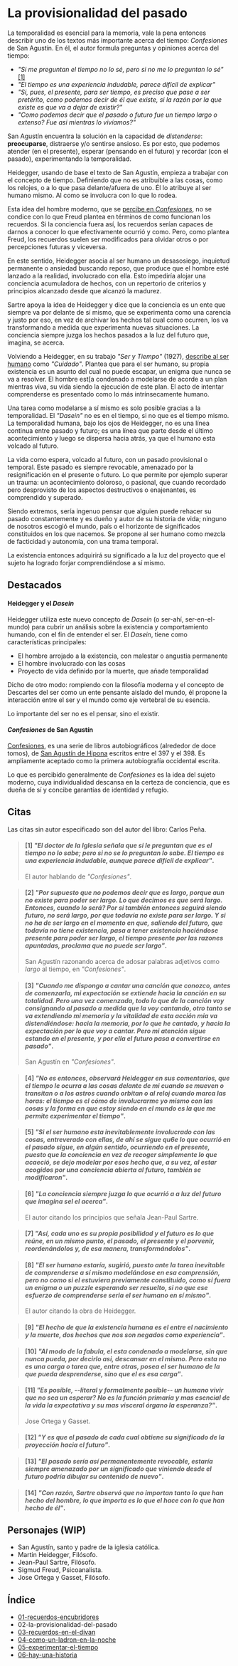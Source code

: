 # La provisionalidad del pasado

La temporalidad es esencial para la memoria, vale la pena entonces describir uno de los textos más importante acerca del tiempo: _Confesiones_ de San Agustín. En él, el autor formula preguntas y opiniones acerca del tiempo:

- _"Si me preguntan el tiempo no lo sé, pero si no me lo preguntan lo sé"_ [\[1\]](#1-el-doctor-de-la-iglesia-señala-que-si-le-preguntan-que-es-el-tiempo-no-lo-sabe-pero-si-no-se-lo-preguntan-lo-sabe-el-tiempo-es-una-experiencia-indudable-aunque-parece-difícil-de-explicar)
- _"El tiempo es una experiencia indudable, parece difícil de explicar"_
- _"Si, pues, el presente, para ser tiempo, es preciso que pase a ser pretérito, como podemos decir de él que existe, si la razón por la que existe es que va a dejar de existir?"_
- _"Como podemos decir que el pasado o futuro fue un tiempo largo o extenso? Fue asi mientras lo vivíamos?"_

San Agustín encuentra la solución en la capacidad de _distenderse_: **preocuparse**, distraerse y/o sentirse ansioso. Es por esto, que podemos atender (en el presente), esperar (pensando en el futuro) y recordar (con el pasado), experimentando la temporalidad.

Heidegger, usando de base el texto de San Agustín, empieza a trabajar con el concepto de tiempo. Definiendo que no es atribuible a las cosas, como los relojes, o a lo que pasa delante/afuera de uno. Él lo atribuye al ser humano mismo. Al como se involucra con lo que lo rodea.

<!--
Por otro lado, lo que es percibido generalmente de _Las Confesiones de San Agustín_ es la idea del sujeto moderno, cuya individualidad descansa en la certeza de conciencia, que es dueña de si y concibe garantías de identidad y refugio. -->

Esta idea del hombre moderno, que se [percibe en _Confesiones_](#confesiones-de-san-agust%c3%adn), no se condice con lo que Freud plantea en términos de como funcionan los recuerdos. Si la conciencia fuera así, los recuerdos serían capaces de darnos a conocer lo que efectivamente ocurrió y como. Pero, como plantea Freud, los recuerdos suelen ser modificados para olvidar otros o por percepciones futuras y viceversa.

En este sentido, Heidegger asocia al ser humano un desasosiego, inquietud permanente o ansiedad buscando reposo, que produce que el hombre esté lanzado a la realidad, involucrado con ella. Esto impediría alojar una conciencia acumuladora de hechos, con un repertorio de criterios y principios alcanzado desde que alcanzó la madurez.

Sartre apoya la idea de Heidegger y dice que la conciencia es un ente que siempre va por delante de sí mismo, que se experimenta como una carencia y justo por eso, en vez de archivar los hechos tal cual como ocurren, los va transformando a medida que experimenta nuevas situaciones. La conciencia siempre juzga los hechos pasados a la luz del futuro que, imagina, se acerca.

Volviendo a Heidegger, en su trabajo _"Ser y Tiempo"_ (1927), [describe al ser humano](#heidegger-y-el-dasein) como _"Cuidado"_. Plantea que para el ser humano, su propia existencia es un asunto del cual no puede escapar, un enigma que nunca se va a resolver. El hombre est[a condenado a modelarse de acorde a un plan mientras viva, su vida siendo la ejecución de este plan. El acto de intentar comprenderse es presentado como lo más intrínsecamente humano.

Una tarea como modelarse a sí mismo es solo posible gracias a la temporalidad. El _"Dasein"_ no es en el tiempo, si no que es el tiempo mismo. La temporalidad humana, bajo los ojos de Heidegger, no es una línea continua entre pasado y futuro; es una línea que parte desde el último acontecimiento y luego se dispersa hacia atrás, ya que el humano esta volcado al futuro.

La vida como espera, volcado al futuro, con un pasado provisional o temporal. Este pasado es siempre revocable, amenazado por la resignificación en el presente o futuro. Lo que permite por ejemplo superar un trauma: un acontecimiento doloroso, o pasional, que cuando recordado pero desprovisto de los aspectos destructivos o enajenantes, es comprendido y superado.

Siendo extremos, sería ingenuo pensar que alguien puede rehacer su pasado constantemente y es dueño y autor de su historia de vida; ninguno de nosotros escogió el mundo, país o el horizonte de significados constituidos en los que nacemos. Se propone al ser humano como mezcla de facticidad y autonomía, con una trama temporal.

La existencia entonces adquirirá su significado a la luz del proyecto que el sujeto ha logrado forjar comprendiéndose a sí mismo.

<!-- Dar paso a la historia -->

## Destacados

<!-- poema del tiempo de nicanor parra -->

<!-- distender en 05
distender y su doble significado
https://www.spanishdict.com/translate/distenderse -->

<!-- husserl y su definicion de tiempo inmanente y tiempo objetivo -->

#### Heidegger y el _Dasein_

Heidegger utiliza este nuevo concepto de _Dasein_ (o ser-ahí, ser-en-el-mundo) para cubrir un análisis sobre la existencia y comportamiento humando, con el fin de entender el ser. El _Dasein_, tiene como características principales:

- El hombre arrojado a la existencia, con malestar o angustia permanente
- El hombre involucrado con las cosas
- Proyecto de vida definido por la muerte, que añade temporalidad

Dicho de otro modo: rompiendo con la filosofía moderna y el concepto de Descartes del ser como un ente pensante aislado del mundo, él propone la interacción entre el ser y el mundo como eje vertebral de su esencia.

Lo importante del ser no es el pensar, sino el existir.

#### _Confesiones_ de San Agustín

[Confesiones](https://es.wikipedia.org/wiki/Confesiones), es una serie de libros autobiográficos (alrededor de doce tomos), de [San Agustín de Hipona](https://es.wikipedia.org/wiki/Agust%C3%ADn_de_Hipona) escritos entre el 397 y el 398. Es ampliamente aceptado como la primera autobiografía occidental escrita.

Lo que es percibido generalmente de _Confesiones_ es la idea del sujeto moderno, cuya individualidad descansa en la certeza de conciencia, que es dueña de sí  y concibe garantías de identidad y refugio.

## Citas

Las citas sin autor especificado son del autor del libro: Carlos Peña.

<!-- [1] p35.1 -->

> #### [1] *"El doctor de la Iglesia señala que si le preguntan que es el tiempo no lo sabe; pero si no se lo preguntan lo sabe. El tiempo es una experiencia indudable, aunque parece difícil de explicar"*.
>
> El autor hablando de _"Confesiones"_.

<!-- [2] p35.2 -->
<!-- Already in main text -->
<!-- 
> #### [2] *"Si, pues, el presente, para ser tiempo, es preciso que pasar a ser pretérito, como podemos decir de el que existe, si la razón por la que existe es que va a dejar de existir"*.
>
> San Agustín en _"Confesiones"_. -->

<!-- [3] p37 -->

> #### [2] *"Por supuesto que no podemos decir que es largo, porque aun no existe para poder ser largo. Lo que decimos es que será largo. Entonces, cuando lo será? Por si también entonces seguirá siendo futuro, no será largo, por que todavía no existe para ser largo. Y si no ha de ser largo en el momento en que, saliendo del futuro, que todavía no tiene existencia, pasa a tener existencia haciéndose presente para poder ser largo, el tiempo **presente** por las razones apuntadas, proclama que no puede ser largo"*.
>
> San Agustín razonando acerca de adosar palabras adjetivos como *largo* al tiempo, en _"Confesiones"_.

<!-- p37 -->

> #### [3] *"Cuando me dispongo a cantar una canción que conozco, antes de comenzarla, mi expectación se extiende hacia la canción en su totalidad. Pero una vez comenzada, todo lo que de la canción voy consignando al pasado a medida que la voy cantando, otro tanto se va extendiendo mi memoria y la vitalidad de esta acción mia va distendiéndose: hacia la memoria, por lo que he cantado, y hacia la expectación por lo que voy a cantar. Pero mi atención sigue estando en el presente, y por ella el futuro pasa a convertirse en pasado"*.
>
> San Agustín en _"Confesiones"_.

<!-- p38 -->

> #### [4] *"No es entonces, observará Heidegger en sus comentarios, que el tiempo le ocurra a las cosas delante de mi cuando se mueven o transitan o a los astros cuando orbitan o al reloj cuando marca las horas: el tiempo es el cómo de involucrarme yo mismo con las cosas y la forma en que estoy siendo en el mundo es la que me permite experimentar el tiempo"*.

<!-- p41 -->

> #### [5] *"Si el ser humano esta inevitablemente involucrado con las cosas, entreverado con ellas, de ahí se sigue qu6e lo que ocurrió en el pasado sigue, en algún sentido, ocurriendo en el presente, puesto que la conciencia en vez de recoger simplemente lo que acaeció, se dejo modelar por esos hecho que, a su vez, al estar acogidos por una conciencia abierta al futuro, también se modificaron"*.

<!-- p42 -->

> #### [6] *"La conciencia siempre juzga lo que ocurrió a a luz del futuro que imagina sel el acerca"*.
>
> El autor citando los principios que señala Jean-Paul Sartre.

<!-- p43.1 -->

> #### [7] *"Así, cada uno es su propia posibilidad y el futuro es lo que reúne, en un mismo punto, el pasado, el presente y el porvenir, reordenándolos y, de esa manera, transformándolos"*.

<!-- p43.2 -->

> #### [8] *"El ser humano estaría, sugirió, puesto ante la tarea inevitable de comprenderse a sí mismo modelándose en esa comprensión, pero no como si el estuviera previamente constituido, como si fuera un enigma o un puzzle esperando ser resuelto, si no que ese esfuerzo de comprenderse seria el ser humano en sí mismo"*.
>
> El autor citando la obra de Heidegger.

<!-- p45 -->

> #### [9] *"El hecho de que la existencia humana es el entre el nacimiento y la muerte, dos hechos que nos son negados como experiencia"*.

<!-- p46 -->

> #### [10] *"Al modo de la fabula, el esta condenado a modelarse, sin que nunca pueda, por decirlo asi, descansar en el mismo. Pero esta no es una carga o tarea que, entre otras, posea el ser humano de la que pueda desprenderse, sino que el es esa carga"*.

<!-- p48.1  -->

> #### [11] *"Es posible, --literal y formalmente posible-- un humano vivir que no sea un esperar? No es la función primaria y mas esencial de la vida la expectativa y su mas visceral órgano la esperanza?"*.
>
> Jose Ortega y Gasset.

<!-- p48.2 -->

> #### [12] *"Y es que el pasado de cada cual obtiene su significado de la proyección hacia el futuro"*.

<!-- p49 -->

> #### [13] *"El pasado sería así permanentemente revocable, estaría siempre amenazado por un significado que viniendo desde el futuro podría dibujar su contenido de nuevo"*.

<!-- p52 -->

> #### [14] *"Con razón, Sartre observó que no importan tanto lo que han hecho del hombre, lo que importa es lo que el hace con lo que han hecho de él"*.

## Personajes (WIP)

- San Agustín, santo y padre de la iglesia católica.
- Martin Heidegger, Filósofo.
- Jean-Paul Sartre, Filósofo.
- Sigmud Freud, Psicoanalista.
- Jose Ortega y Gasset, Filósofo.


## Índice

- [01-recuerdos-encubridores](./01-recuerdos-encubridores.md)
- 02-la-provisionalidad-del-pasado
- [03-recuerdos-en-el-divan](./03-recuerdos-en-el-divan.md)
- [04-como-un-ladron-en-la-noche](./04-como-un-ladron-en-la-noche.md)
- [05-experimentar-el-tiempo](./05-experimentar-el-tiempo.md)
- [06-hay-una-historia](./06-hay-una-historia.md)
